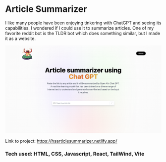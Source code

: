 # Article Summarizer
I like many people have been enjoying tinkering with ChatGPT and seeing its capabilities. 
I wondered if I could use it to summarize articles. One of my favorite reddit bot is the TLDR bot which does something similar, but I made it as a website.

![title](src/githubImage.png)

Link to project: https://hsarticlesummarizer.netlify.app/


### Tech used: HTML, CSS, Javascript, React, TailWind, Vite


